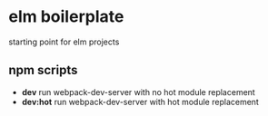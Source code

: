 # elm boilerplate

starting point for elm projects

## npm scripts
- **dev** run webpack-dev-server with no hot module replacement
- **dev:hot** run webpack-dev-server with hot module replacement
